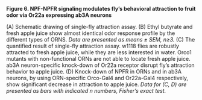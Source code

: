 **Figure 6. NPF-NPFR signaling modulates fly’s behavioral attraction to fruit odor via Or22a expressing ab3A neurons**

(A) Schematic drawing of single-fly attraction assay. (B) Ethyl butyrate and fresh apple juice show almost identical odor response profile by the different types of ORNS. _Data are presented as means ± SEM, n≥3._ (C) The quantified result of single-fly attraction assay. w1118 flies are robustly attracted to fresh apple juice, while they are less interested in water. Orco1 mutants with non-functional ORNs are not able to locate fresh apple juice. ab3A neuron-specific knock-down of Or22a receptor disrupt fly’s attraction behavior to apple juice. (D) Knock-down of NPFR in ORNs and in ab3A neurons, by using ORN-specific Orco-Gal4 and Or22a-Gal4 respectively, show significant decrease in attraction to apple juice. _Data for (C, D) are presented as bars with indicated n numbers, Fisher’s exact test._

